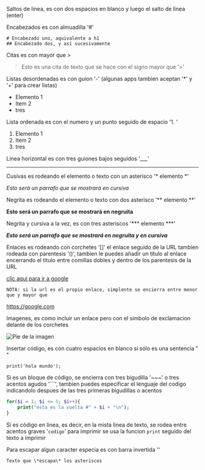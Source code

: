 Saltos de linea, es con dos espacios en blanco y luego el salto de linea (enter)

Encabezados es con almuadilla '#'

    # Encabezado uno, aquivalente a h1
    ## Encabezado dos, y así sucesivamente

Citas es con mayor que >

> Esto es una cita de texto que se hace con el signo mayor que '>'

Listas desordenadas es con guion '-' (algunas apps tambien aceptan '*' y '+' para crear listas)

- Elemento 1
- Item 2
- tres

Lista ordenada es con el numero y un punto seguido de espacio '1. '

1. Elemento 1
2. Item 2
3. tres

Linea horizontal es con tres guiones bajos seguidos '___'

___

Cusivas es rodeando el elemento o texto con un asterisco '* elemento *'

*Esto será un parrafo que se mostrará en cursiva*

Negrita es rodeando el elemento o texto con dos asterisco '** elemento **'

**Esto será un parrafo que se mostrará en negruita**

Negrita y cursiva a la vez, es con tres asteriscos '*** elemento ***'

***Esto será un parrafo que se mostrará en negruita y en cursiva***

Enlaces es rodeando con corchetes '[]' el enlace seguido de la URL tambien rodeada con parentesis '()', tambien le puedes añadir un titulo al enlace encerrando el titulo entre comillas dobles y dentro de los parentesis de la URL

[clic aqui para ir a google](https://google.com "Ir a Google")

    NOTA: si la url es el propio enlace, simplente se encierra entre menor que y mayor que
    
<https://google.com>


Imagenes, es como incluir un enlace pero con el simbolo de exclamacion delante de los corchetes
    
![Pie de la imagen](https://upload.wikimedia.org/wikipedia/commons/thumb/4/48/Markdown-mark.svg/1200px-Markdown-mark.svg.png "Imagen de Mark Down")

Insertar código, es con cuatro espacios en blanco si sólo es una sentencia "    "
    
    print('hola mundo');

Si es un bloque de código, se encierra con tres bigudilla '~~~' o tres acentos agudos '```',
tambien puedes especificar el lenguaje del codigo indicandolo despues de las tres primeras bigudillas o acentos
        
~~~php
for($i = 1; $i <= 5; $i++){
    print("esta es la vuelta #" + $i + "\n");
}
~~~

Si es código en linea, es decir, en la mista linea de texto, se rodea entre acentos graves '`codigo`'
    para imprimir se usa la funcion `print` seguido del texto a imprimir
    
Para escapar algun caracter especia es con barra invertida '\'
    
    Texto que \*escapa\* los asteriscos